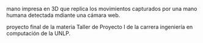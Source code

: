 mano impresa en 3D que replica los movimientos capturados por una mano humana detectada mdiante una cámara web.

proyecto final de la materia Taller de Proyecto I de la carrera ingeniería en computación de la UNLP.